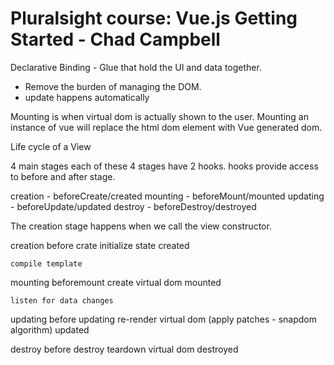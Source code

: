 Pluralsight course: Vue.js Getting Started - Chad Campbell
============================================================

Declarative Binding - Glue that hold the UI and data together.
 - Remove the burden of managing the DOM.
 - update happens automatically

Mounting is when virtual dom is actually shown to the user.
Mounting an instance of vue will replace the html dom element with Vue
generated dom.

Life cycle of a View

4 main stages
each of these 4 stages have 2 hooks. hooks provide access to before and after stage.

creation - beforeCreate/created
mounting - beforeMount/mounted
updating - beforeUpdate/updated
destroy - beforeDestroy/destroyed

The creation stage happens when we call the view constructor.

creation
  before crate
  initialize state
  created

    compile template

mounting
  beforemount
  create virtual dom
  mounted

    listen for data changes

updating
  before updating
  re-render virtual dom (apply patches - snapdom algorithm)
  updated

destroy
  before destroy
  teardown virtual dom
  destroyed

